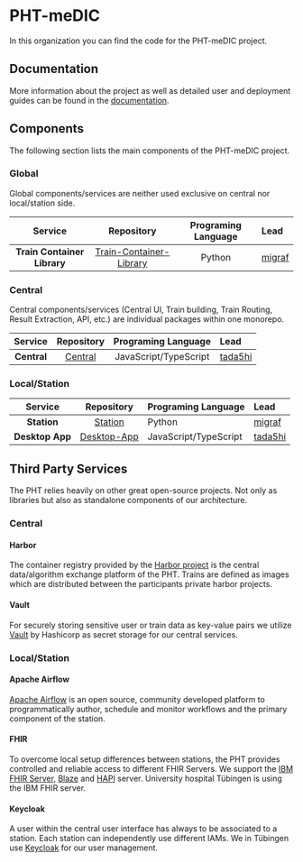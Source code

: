 # PHT-meDIC

In this organization you can find the code for the PHT-meDIC project.

## Documentation

More information about the project as well as detailed user and deployment guides can be found in 
the [documentation](https://pht-medic.github.io/documentation/).

## Components

The following section lists the main components of the PHT-meDIC project.

### Global
Global components/services are neither used exclusive on central nor local/station side.

|           Service            |                                     Repository                                      | Programing Language | Lead                                |
|:----------------------------:|:-----------------------------------------------------------------------------------:|:-------------------:|:------------------------------------|
| **Train Container Library**  | [Train-Container-Library](https://github.com/PHT-Medic/train-container-library.git) |       Python        | [migraf](https://github.com/migraf) |

### Central
Central components/services (Central UI, Train building, Train Routing, Result Extraction, API, etc.) are individual packages within one monorepo.

|            Service            |                   Repository                    |  Programing Language  | Lead                                  |
|:-----------------------------:|:-----------------------------------------------:|:---------------------:|:--------------------------------------|
|          **Central**          | [Central](https://github.com/PHT-Medic/central) | JavaScript/TypeScript | [tada5hi](https://github.com/tada5hi) |

### Local/Station

|           Service           |                                     Repository                                     | Programing Language   | Lead                                  |
|:---------------------------:|:----------------------------------------------------------------------------------:|:----------------------|:--------------------------------------|
|         **Station**         |                  [Station](https://github.com/PHT-Medic/station)                   | Python                | [migraf](https://github.com/migraf)   |
|       **Desktop App**       |              [Desktop-App](https://github.com/PHT-Medic/desktop-app)               | JavaScript/TypeScript | [tada5hi](https://github.com/tada5hi) |

## Third Party Services
The PHT relies heavily on other great open-source projects. Not only as libraries but also as standalone components of
our architecture.

### Central
#### Harbor
The container registry provided by the [Harbor project](https://goharbor.io/) is the central data/algorithm exchange 
platform of the PHT. Trains are defined as images which are distributed between the participants private harbor projects.

#### Vault
For securely storing sensitive user or train data as key-value pairs we utilize [Vault](https://www.vaultproject.io/)
by Hashicorp as secret storage for our central services.

### Local/Station
#### Apache Airflow
[Apache Airflow](https://airflow.apache.org/) is an open source, community developed platform to programmatically author,
schedule and monitor workflows and the primary component of the station.

#### FHIR
To overcome local setup differences between stations, the PHT provides controlled and reliable access to different FHIR Servers.
We support the  [IBM FHIR Server](https://hub.docker.com/r/ibmcom/ibm-fhir-server), [Blaze](https://github.com/samply/blaze)
and [HAPI](https://hapifhir.io) server. University hospital Tübingen is using the IBM FHIR server.

#### Keycloak
A user within the central user interface has always to be associated to a station. Each station can independently use different IAMs.
We in Tübingen use [Keycloak](https://hub.docker.com/r/jboss/keycloak/) for our user management.